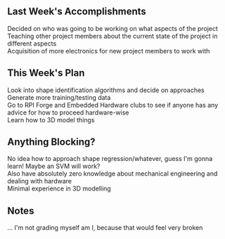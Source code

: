## Last Week's Accomplishments

Decided on who was going to be working on what aspects of the project  
Teaching other project members about the current state of the project in different aspects  
Acquisition of more electronics for new project members to work with  

## This Week's Plan

Look into shape identification algorithms and decide on approaches  
Generate more training/testing data  
Go to RPI Forge and Embedded Hardware clubs to see if anyone has any advice for how to proceed hardware-wise  
Learn how to 3D model things  

## Anything Blocking?

No idea how to approach shape regression/whatever, guess I'm gonna learn! Maybe an SVM will work?  
Also have absolutely zero knowledge about mechanical engineering and dealing with hardware  
Minimal experience in 3D modelling  

## Notes

... I'm not grading myself am I, because that would feel very broken  
